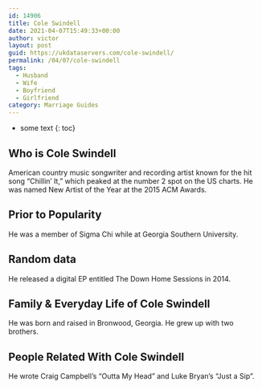 ```yaml
---
id: 14906
title: Cole Swindell
date: 2021-04-07T15:49:33+00:00
author: victor
layout: post
guid: https://ukdataservers.com/cole-swindell/
permalink: /04/07/cole-swindell
tags:
  - Husband
  - Wife
  - Boyfriend
  - Girlfriend
category: Marriage Guides
---
```


* some text
{: toc}


## Who is Cole Swindell



American country music songwriter and recording artist known for the hit song &#8220;Chillin&#8217; It,&#8221; which peaked at the number 2 spot on the US charts. He was named New Artist of the Year at the 2015 ACM Awards.

                
                
                
## Prior to Popularity



He was a member of Sigma Chi while at Georgia Southern University.

                
                
                
## Random data



He released a digital EP entitled The Down Home Sessions in 2014.

                
                
                
## Family & Everyday Life of Cole Swindell



He was born and raised in Bronwood, Georgia. He grew up with two brothers.

                
                
                
## People Related With Cole Swindell



He wrote Craig Campbell&#8217;s &#8220;Outta My Head&#8221; and Luke Bryan&#8217;s &#8220;Just a Sip&#8221;.

                
              
            
          
          
          